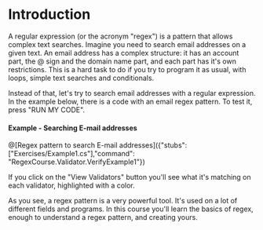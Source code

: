 # Introduction
A regular expression (or the acronym "regex") is a pattern that allows complex text searches. 
Imagine you need to search email addresses on a given text. An email address has a complex structure: it has an account part, the @ sign and the domain name part, and each part has it's own restrictions. This is a hard task to do if you try to program it as usual, with loops, simple text searches and conditionals.

Instead of that, let's try to search email addresses with a regular expression. 
In the example below, there is a code with an email regex pattern. To test it, press "RUN MY CODE".

#### Example - Searching E-mail addresses
@[Regex pattern to search E-mail addresses]({"stubs": ["Exercises/Example1.cs"],"command": "RegexCourse.Validator.VerifyExample1"})

If you click on the "View Validators" button you'll see what it's matching on each validator, highlighted with a color.

As you see, a regex pattern is a very powerful tool. It's used on a lot of different fields and programs.
In this course you'll learn the basics of regex, enough to understand a regex pattern, and creating yours.